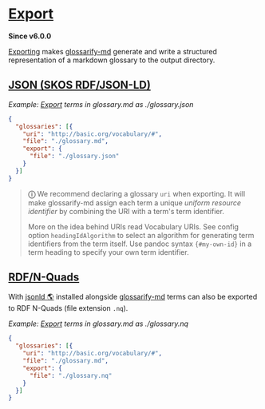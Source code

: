 # [Export](#export)

<!--
aliases: exporting, exports
-->

**Since v6.0.0**

[Exporting][1] makes [glossarify-md][2] generate and write a structured representation of a markdown glossary to the output directory.

## [JSON (SKOS RDF/JSON-LD)](#json-skos-rdfjson-ld)

*Example: [Export][1] terms in glossary.md as ./glossary.json*

```json
{
  "glossaries": [{
    "uri": "http://basic.org/vocabulary/#",
    "file": "./glossary.md",
    "export": {
      "file": "./glossary.json"
    }
  }]
}
```

> **ⓘ** We recommend declaring a glossary `uri` when exporting. It will make glossarify-md assign each term a unique *uniform resource identifier* by combining the URI with a term's term identifier.
>
> More on the idea behind URIs read Vocabulary URIs. See config option `headingIdAlgorithm` to select an algorithm for generating term identifiers from the term itself. Use pandoc syntax `{#my-own-id}` in a term heading to specify your own term identifier.

## [RDF/N-Quads](#rdfn-quads)

With [jsonld 🌎][3] installed alongside [glossarify-md][2] terms can also be exported to RDF N-Quads (file extension `.nq`).

*Example: [Export][1] terms in glossary.md as ./glossary.nq*

```json
{
  "glossaries": [{
    "uri": "http://basic.org/vocabulary/#",
    "file": "./glossary.md",
    "export": {
      "file": "./glossary.nq"
    }
  }]
}
```

[1]: https://github.com/about-code/glossarify-md/blob/master/doc/export.md#export "Since v6.0.0 Exporting makes glossarify-md generate and write a structured representation of a markdown glossary to the output directory."

[2]: https://github.com/about-code/glossarify-md

[3]: https://npmjs.com/package/jsonld "A JavaScript implementation of JSON-LD."
